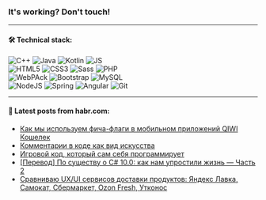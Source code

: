 ### It's working? Don't touch!

---

#### 🛠️ Technical stack:

![C++](https://img.shields.io/badge/C++-informational?logo=c%2B%2B&style=flat&logoColor=white&color=9C033A)
![Java](https://img.shields.io/badge/Java-informational?logo=java&style=flat&logoColor=white&color=007396)
![Kotlin](https://img.shields.io/badge/Kotlin-informational?logo=Kotlin&style=flat&logoColor=white&color=0095D5)
![JS](https://img.shields.io/badge/JS-informational?logo=javaScript&style=flat&logoColor=black&color=F7Df1E) <br>
![HTML5](https://img.shields.io/badge/HTML5-informational?logo=html5&style=flat&logoColor=white&color=E34F26)
![CSS3](https://img.shields.io/badge/CSS3-informational?logo=css3&style=flat&logoColor=white&color=157286)
![Sass](https://img.shields.io/badge/Saas-informational?logo=sass&style=flat&logoColor=white&color=hotpink)
![PHP](https://img.shields.io/badge/PHP-informational?logo=php&style=flat&logoColor=white&color=777BB4) <br>
![WebPAck](https://img.shields.io/badge/WebPack-informational?logo=webPack&style=flat&logoColor=white&color=FF6F00)
![Bootstrap](https://img.shields.io/badge/Bootstrap-informational?logo=Bootstrap&style=flat&logoColor=white&color=7952B3)
![MySQL](https://img.shields.io/badge/MySQL-informational?logo=MySQL&style=flat&logoColor=white&color=00f) <br>
![NodeJS](https://img.shields.io/badge/NodeJS-informational?logo=node.js&style=flat&logoColor=white&color=43853D)
![Spring](https://img.shields.io/badge/Spring-informational?logo=Spring&style=flat&logoColor=white&color=0A9EDC)
![Angular](https://img.shields.io/badge/Vue-informational?logo=vue.js&style=flat&logoColor=white&color=red)
![Git](https://img.shields.io/badge/Git-informational?logo=git&style=flat&logoColor=white&color=darkorange)

___

#### 💬 Latest posts from habr.com:

<!-- BLOG-POST-LIST:START -->
- [Как мы используем фича-флаги в мобильном приложений QIWI Кошелек](https://habr.com/ru/post/664152/?utm_source=habrahabr&utm_medium=rss&utm_campaign=664152)
- [Комментарии в коде как вид искусства](https://habr.com/ru/post/664272/?utm_source=habrahabr&utm_medium=rss&utm_campaign=664272)
- [Игровой код, который сам себя программирует](https://habr.com/ru/post/664256/?utm_source=habrahabr&utm_medium=rss&utm_campaign=664256)
- [[Перевод] По существу о C# 10.0: как нам упростили жизнь — Часть 2](https://habr.com/ru/post/664228/?utm_source=habrahabr&utm_medium=rss&utm_campaign=664228)
- [Сравниваю UX/UI сервисов доставки продуктов: Яндекс Лавка, Самокат, Сбермаркет, Ozon Fresh, Утконос](https://habr.com/ru/post/664222/?utm_source=habrahabr&utm_medium=rss&utm_campaign=664222)
<!-- BLOG-POST-LIST:END -->
